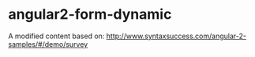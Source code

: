 # angular2-form-dynamic
A modified content based on: http://www.syntaxsuccess.com/angular-2-samples/#/demo/survey
